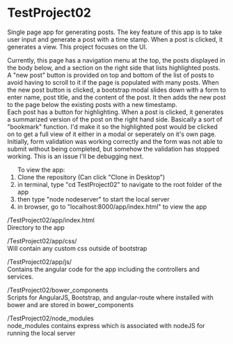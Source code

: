 # TestProject02 <br>
Single page app for generating posts. The key feature of this app is to take user input and generate a post with a time stamp. When a post is clicked, it generates a view. This project focuses on the UI.<br>

Currently, this page has a navigation menu at the top, the posts displayed in the body below, and a section on the right side that lists highlighted posts. <br>
A "new post" button is provided on top and bottom of the list of posts to avoid having to scroll to it if the page is populated with many posts. When the new post button is clicked, a bootstrap modal slides down with a form to enter name, post title, and the content of the post. It then adds the new post to the page below the existing posts with a new timestamp. <br> 
Each post has a button for highlighting. When a post is clicked, it generates a summarized version of the post on the right hand side. Basically a sort of "bookmark" function. I'd make it so the highlighted post would be clicked on to get a full view of it either in a modal or seperately on it's own page. <br>
Initially, form validation was working correctly and the form was not able to submit without being completed, but somehow the validation has stopped working. This is an issue I'll be debugging next. <br>

<ol>To view the app:
<li>Clone the repository (Can click "Clone in Desktop")</li>
<li>in terminal, type "cd TestProject02" to navigate to the root folder of the app</li>
<li>then type "node nodeserver" to start the local server</li>
<li>in browser, go to "localhost:8000/app/index.html" to view the app</li>
</ol>



/TestProject02/app/index.html <br>
Directory to the app

/TestProject02/app/css/ <br>
Will contain any custom css outside of bootstrap

/TestProject02/app/js/ <br>
Contains the angular code for the app including the controllers and services.

/TestProject02/bower_components <br>
Scripts for AngularJS, Bootstrap, and angular-route where installed with bower and are stored in bower_components<br>

/TestProject02/node_modules <br>
node_modules contains express which is associated with nodeJS for running the local server
